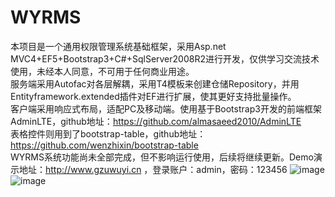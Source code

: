 # WYRMS
本项目是一个通用权限管理系统基础框架，采用Asp.net MVC4+EF5+Bootstrap3+C#+SqlServer2008R2进行开发，仅供学习交流技术使用，未经本人同意，不可用于任何商业用途。<br/>
服务端采用Autofac对各层解耦，采用T4模板来创建仓储Repository，并用Entityframework.extended插件对EF进行扩展，使其更好支持批量操作。<br/>
客户端采用响应式布局，适配PC及移动端。使用基于Bootstrap3开发的前端框架AdminLTE，github地址：https://github.com/almasaeed2010/AdminLTE <br/>
表格控件则用到了bootstrap-table，github地址：https://github.com/wenzhixin/bootstrap-table <br/>
WYRMS系统功能尚未全部完成，但不影响运行使用，后续将继续更新。Demo演示地址：http://www.gzuwuyi.cn ，登录账户：admin，密码：123456
![image](https://github.com/wuyi23/WYRMS/blob/master/screenshots/login.jpg)
![image](https://github.com/wuyi23/WYRMS/blob/master/screenshots/角色管理.jpg)

